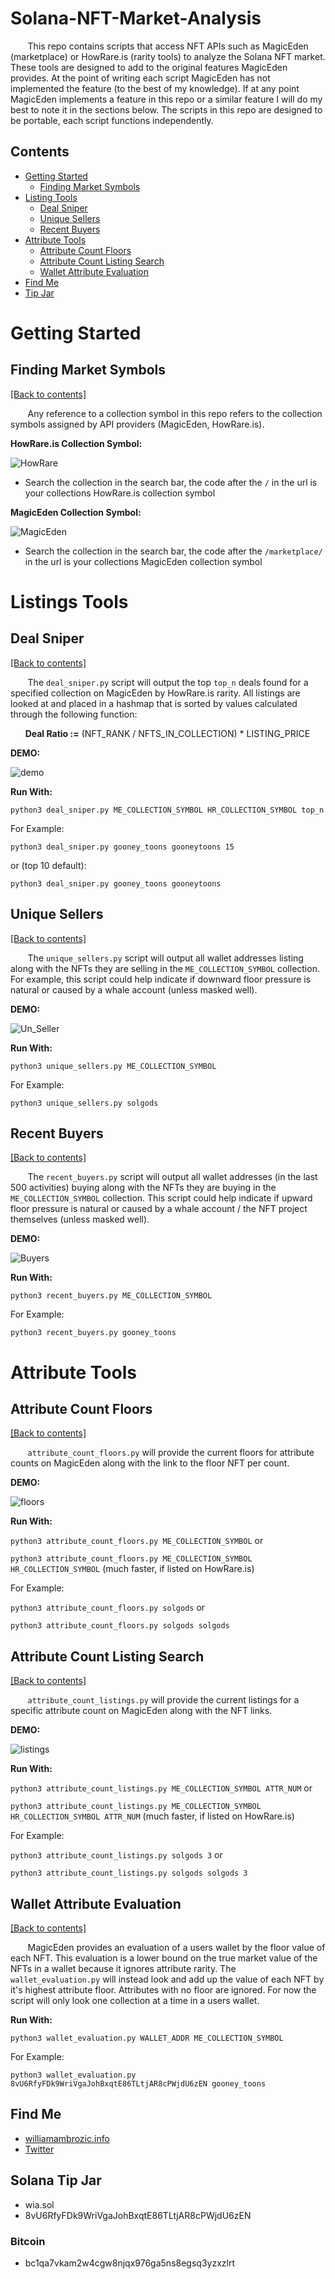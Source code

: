 # Solana-NFT-Market-Analysis

&nbsp;&nbsp;&nbsp;&nbsp;&nbsp;&nbsp; This repo contains scripts that access NFT APIs such as MagicEden (marketplace) or HowRare.is (rarity tools) to analyze the Solana NFT market. These tools are designed to add to the original features MagicEden provides. At the point of writing each script MagicEden has not implemented the feature (to the best of my knowledge). If at any point MagicEden implements a feature in this repo or a similar feature I will do my best to note it in the sections below. The scripts in this repo are designed to be portable, each script functions independently.

## Contents
- [Getting Started](https://github.com/WilliamAmbrozic/MagicEden-NFT-Scripts#Getting-Started)
  - [Finding Market Symbols](https://github.com/WilliamAmbrozic/MagicEden-NFT-Scripts#Finding-Market-Symbols)
- [Listing Tools](https://github.com/WilliamAmbrozic/MagicEden-NFT-Scripts#Listings-Tools)
  - [Deal Sniper](https://github.com/WilliamAmbrozic/MagicEden-NFT-Scripts#Deal-Sniper)  
  - [Unique Sellers](https://github.com/WilliamAmbrozic/MagicEden-NFT-Scripts#Unique-Sellers)
  - [Recent Buyers](https://github.com/WilliamAmbrozic/MagicEden-NFT-Scripts#Recent-Buyers)
- [Attribute Tools](https://github.com/WilliamAmbrozic/MagicEden-NFT-Scripts#Attribute-Tools)
  - [Attribute Count Floors](https://github.com/WilliamAmbrozic/MagicEden-NFT-Scripts#Attribute-Tools)
  - [Attribute Count Listing Search](https://github.com/WilliamAmbrozic/MagicEden-NFT-Scripts#Attribute-Count-Listing-Search)
  - [Wallet Attribute Evaluation](https://github.com/WilliamAmbrozic/MagicEden-NFT-Scripts#Wallet-Attribute-Evaluation)  
- [Find Me](https://github.com/WilliamAmbrozic/MagicEden-NFT-Scripts#find-me)
- [Tip Jar](https://github.com/WilliamAmbrozic/MagicEden-NFT-Scripts#Solana-Tip-Jar)

# Getting Started

## Finding Market Symbols

[[Back to contents]](https://github.com/WilliamAmbrozic/MagicEden-NFT-Scripts#contents)

&nbsp;&nbsp;&nbsp;&nbsp;&nbsp;&nbsp; Any reference to a collection symbol in this repo refers to the collection symbols assigned by API providers (MagicEden, HowRare.is). 

**HowRare.is Collection Symbol:**

![HowRare](https://imgur.com/QgD1QYI.png)

* Search the collection in the search bar, the code after the ```/``` in the url is your collections HowRare.is collection symbol

**MagicEden Collection Symbol:**

![MagicEden](https://imgur.com/KF80Rwn.png)

* Search the collection in the search bar, the code after the ```/marketplace/``` in the url is your collections MagicEden collection symbol

# Listings Tools

## Deal Sniper

[[Back to contents]](https://github.com/WilliamAmbrozic/MagicEden-NFT-Scripts#contents)

&nbsp;&nbsp;&nbsp;&nbsp;&nbsp;&nbsp; The ```deal_sniper.py``` script will output the top ```top_n``` deals found for a specified collection on MagicEden by HowRare.is rarity. All listings are looked at and placed in a hashmap that is sorted by values calculated through the following function:

&nbsp;&nbsp;&nbsp;&nbsp;&nbsp;&nbsp;**Deal Ratio :=** (NFT_RANK / NFTS_IN_COLLECTION) * LISTING_PRICE

**DEMO:**

![demo](https://imgur.com/WKNhXWr.png)

**Run With:**

```python3 deal_sniper.py ME_COLLECTION_SYMBOL HR_COLLECTION_SYMBOL top_n```

For Example:

```python3 deal_sniper.py gooney_toons gooneytoons 15```

or (top 10 default):

```python3 deal_sniper.py gooney_toons gooneytoons```

## Unique Sellers

[[Back to contents]](https://github.com/WilliamAmbrozic/MagicEden-NFT-Scripts#contents)

&nbsp;&nbsp;&nbsp;&nbsp;&nbsp;&nbsp; The ```unique_sellers.py``` script will output all wallet addresses listing along with the NFTs they are selling in the ```ME_COLLECTION_SYMBOL``` collection. For example, this script could help indicate if downward floor pressure is natural or caused by a whale account (unless masked well). 

**DEMO:**

![Un_Seller](https://imgur.com/qTbnq1D.png)

**Run With:**

```python3 unique_sellers.py ME_COLLECTION_SYMBOL```

For Example:

```python3 unique_sellers.py solgods```

## Recent Buyers

[[Back to contents]](https://github.com/WilliamAmbrozic/MagicEden-NFT-Scripts#contents)

&nbsp;&nbsp;&nbsp;&nbsp;&nbsp;&nbsp; The ```recent_buyers.py``` script will output all wallet addresses (in the last 500 activities) buying along with the NFTs they are buying in the ```ME_COLLECTION_SYMBOL``` collection. This script could help indicate if upward floor pressure is natural or caused by a whale account / the NFT project themselves (unless masked well). 

**DEMO:**

![Buyers](https://imgur.com/fubeDMN.png)

**Run With:**

```python3 recent_buyers.py ME_COLLECTION_SYMBOL```

For Example:

```python3 recent_buyers.py gooney_toons```

# Attribute Tools

## Attribute Count Floors

[[Back to contents]](https://github.com/WilliamAmbrozic/MagicEden-NFT-Scripts#contents)

&nbsp;&nbsp;&nbsp;&nbsp;&nbsp;&nbsp; ```attribute_count_floors.py``` will provide the current floors for attribute counts on MagicEden along with the link to the floor NFT per count.

**DEMO:**

![floors](https://imgur.com/oE8D5M3.png)

**Run With:**

```python3 attribute_count_floors.py ME_COLLECTION_SYMBOL``` or 

```python3 attribute_count_floors.py ME_COLLECTION_SYMBOL HR_COLLECTION_SYMBOL``` (much faster, if listed on HowRare.is)

For Example:

```python3 attribute_count_floors.py solgods``` or

```python3 attribute_count_floors.py solgods solgods```

## Attribute Count Listing Search

[[Back to contents]](https://github.com/WilliamAmbrozic/MagicEden-NFT-Scripts#contents)

&nbsp;&nbsp;&nbsp;&nbsp;&nbsp;&nbsp; ```attribute_count_listings.py``` will provide the current listings for a specific attribute count on MagicEden along with the NFT links.

**DEMO:**

![listings](https://imgur.com/haKZDSt.png)

**Run With:**

```python3 attribute_count_listings.py ME_COLLECTION_SYMBOL ATTR_NUM``` or 

```python3 attribute_count_listings.py ME_COLLECTION_SYMBOL HR_COLLECTION_SYMBOL ATTR_NUM``` (much faster, if listed on HowRare.is)

For Example:

```python3 attribute_count_listings.py solgods 3``` or

```python3 attribute_count_listings.py solgods solgods 3```


## Wallet Attribute Evaluation

[[Back to contents]](https://github.com/WilliamAmbrozic/MagicEden-NFT-Scripts#contents)

&nbsp;&nbsp;&nbsp;&nbsp;&nbsp;&nbsp; MagicEden provides an evaluation of a users wallet by the floor value of each NFT. This evaluation is a lower bound on the true market value of the NFTs in a wallet because it ignores attribute rarity. The ```wallet_evaluation.py``` will instead look and add up the value of each NFT by it's highest attribute floor. Attributes with no floor are ignored. For now the script will only look one collection at a time in a users wallet.

**Run With:**

```python3 wallet_evaluation.py WALLET_ADDR ME_COLLECTION_SYMBOL```

For Example:

```python3 wallet_evaluation.py 8vU6RfyFDk9WriVgaJohBxqtE86TLtjAR8cPWjdU6zEN gooney_toons```


## Find Me

- [williamambrozic.info](https://williamambrozic.info)
- [Twitter](https://twitter.com/WilliamAmbrozic)

## Solana Tip Jar
  * wia.sol 
  * 8vU6RfyFDk9WriVgaJohBxqtE86TLtjAR8cPWjdU6zEN
### Bitcoin
  * bc1qa7vkam2w4cgw8njqx976ga5ns8egsq3yzxzlrt



